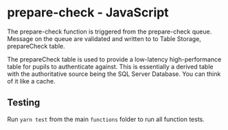 # prepare-check - JavaScript

The prepare-check function is triggered from the prepare-check queue.  Message on the queue are validated and written
to to Table Storage, prepareCheck table.

The prepareCheck table is used to provide a low-latency high-performance table for pupils to authenticate against.  This
is essentially a derived table with the authoritative source being the SQL Server Database.  You can think of it like a
cache.

## Testing

Run `yarn test` from the main `functions` folder to run all function tests.

